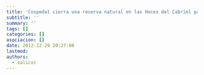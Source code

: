 ```yaml
---
title: 'Cospedal cierra una reserva natural en las Hoces del Cabriel para hacer un coto de caza'
subtitle: ''
summary: ''
tags: []
categories: []
asociacion: []
date: 2012-12-29 20:27:08
lastmod:
authors: 
  - salicor
---
```


